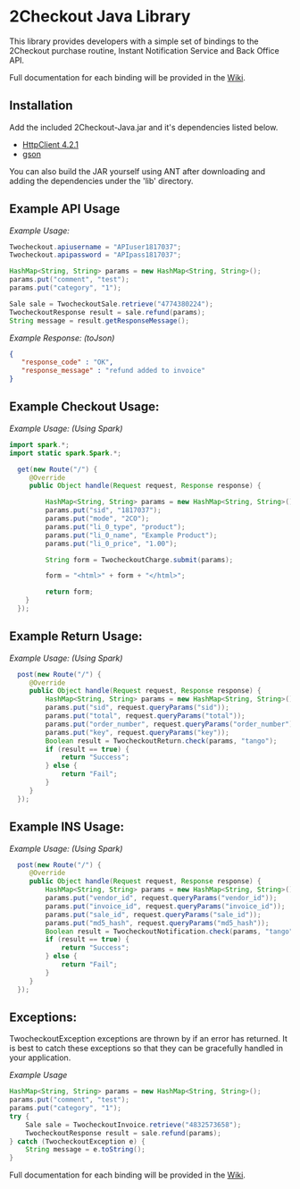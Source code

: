 2Checkout Java Library
=====================

This library provides developers with a simple set of bindings to the 2Checkout purchase routine, Instant Notification Service and Back Office API.

Full documentation for each binding will be provided in the [Wiki](https://github.com/2checkout/2checkout-java/wiki).

Installation
------------

Add the included 2Checkout-Java.jar and it's dependencies listed below.
* [HttpClient 4.2.1](http://hc.apache.org/downloads.cgi)
* [gson](http://code.google.com/p/google-gson/)

You can also build the JAR yourself using ANT after downloading and adding the dependencies under the 'lib' directory.

Example API Usage
-----------------

*Example Usage:*

```java
Twocheckout.apiusername = "APIuser1817037";
Twocheckout.apipassword = "APIpass1817037";

HashMap<String, String> params = new HashMap<String, String>();
params.put("comment", "test");
params.put("category", "1");

Sale sale = TwocheckoutSale.retrieve("4774380224");
TwocheckoutResponse result = sale.refund(params);
String message = result.getResponseMessage();
```

*Example Response: (toJson)*

```json
{
   "response_code" : "OK",
   "response_message" : "refund added to invoice"
}
```

Example Checkout Usage:
-----------------------

*Example Usage:* _(Using Spark)_

```java
import spark.*;
import static spark.Spark.*;

  get(new Route("/") {
     @Override
     public Object handle(Request request, Response response) {

         HashMap<String, String> params = new HashMap<String, String>();
         params.put("sid", "1817037");
         params.put("mode", "2CO");
         params.put("li_0_type", "product");
         params.put("li_0_name", "Example Product");
         params.put("li_0_price", "1.00");

         String form = TwocheckoutCharge.submit(params);

         form = "<html>" + form + "</html>";

         return form;
    }
  });
```

Example Return Usage:
---------------------

*Example Usage:* _(Using Spark)_

```java
  post(new Route("/") {
     @Override
     public Object handle(Request request, Response response) {
         HashMap<String, String> params = new HashMap<String, String>();
         params.put("sid", request.queryParams("sid"));
         params.put("total", request.queryParams("total"));
         params.put("order_number", request.queryParams("order_number"));
         params.put("key", request.queryParams("key"));
         Boolean result = TwocheckoutReturn.check(params, "tango");
         if (result == true) {
             return "Success";
         } else {
             return "Fail";
         }
     }
  });
```

Example INS Usage:
------------------

*Example Usage:* _(Using Spark)_

```java
  post(new Route("/") {
     @Override
     public Object handle(Request request, Response response) {
         HashMap<String, String> params = new HashMap<String, String>();
         params.put("vendor_id", request.queryParams("vendor_id"));
         params.put("invoice_id", request.queryParams("invoice_id"));
         params.put("sale_id", request.queryParams("sale_id"));
         params.put("md5_hash", request.queryParams("md5_hash"));
         Boolean result = TwocheckoutNotification.check(params, "tango");
         if (result == true) {
             return "Success";
         } else {
             return "Fail";
         }
     }
  });
```

Exceptions:
-----------
TwocheckoutException exceptions are thrown by if an error has returned. It is best to catch these exceptions so that they can be gracefully handled in your application.

*Example Usage*

```java
HashMap<String, String> params = new HashMap<String, String>();
params.put("comment", "test");
params.put("category", "1");
try {
    Sale sale = TwocheckoutInvoice.retrieve("4832573658");
    TwocheckoutResponse result = sale.refund(params);
} catch (TwocheckoutException e) {
    String message = e.toString();
}
```

Full documentation for each binding will be provided in the [Wiki](https://github.com/2checkout/2checkout-java/wiki).
